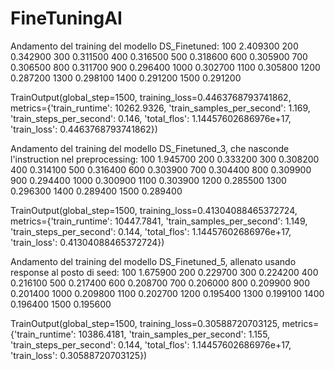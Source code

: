 # FineTuningAI

Andamento del training del modello DS_Finetuned:
100 	2.409300
200 	0.342900
300 	0.311500
400 	0.316500
500 	0.318600
600 	0.305900
700 	0.306500
800 	0.311700
900 	0.296400
1000 	0.302700
1100 	0.305800
1200 	0.287200
1300 	0.298100
1400 	0.291200
1500 	0.291200

TrainOutput(global_step=1500, training_loss=0.4463768793741862, metrics={'train_runtime': 10262.9326, 'train_samples_per_second': 1.169, 'train_steps_per_second': 0.146, 'total_flos': 1.14457602686976e+17, 'train_loss': 0.4463768793741862})


Andamento del training del modello DS_Finetuned_3, che nasconde l'instruction nel preprocessing:
100 	1.945700
200 	0.333200
300 	0.308200
400 	0.314100
500 	0.316400
600 	0.303900
700 	0.304400
800 	0.309900
900 	0.294400
1000 	0.300900
1100 	0.303900
1200 	0.285500
1300 	0.296300
1400 	0.289400
1500 	0.289400

TrainOutput(global_step=1500, training_loss=0.41304088465372724, metrics={'train_runtime': 10447.7841, 'train_samples_per_second': 1.149, 'train_steps_per_second': 0.144, 'total_flos': 1.14457602686976e+17, 'train_loss': 0.41304088465372724})


Andamento del training del modello DS_Finetuned_5, allenato usando response al posto di seed:
100 	1.675900
200 	0.229700
300 	0.224200
400 	0.216100
500 	0.217400
600 	0.208700
700 	0.206000
800 	0.209900
900 	0.201400
1000 	0.209800
1100 	0.202700
1200 	0.195400
1300 	0.199100
1400 	0.196400
1500 	0.195600

TrainOutput(global_step=1500, training_loss=0.30588720703125, metrics={'train_runtime': 10386.4181, 'train_samples_per_second': 1.155, 'train_steps_per_second': 0.144, 'total_flos': 1.14457602686976e+17, 'train_loss': 0.30588720703125})